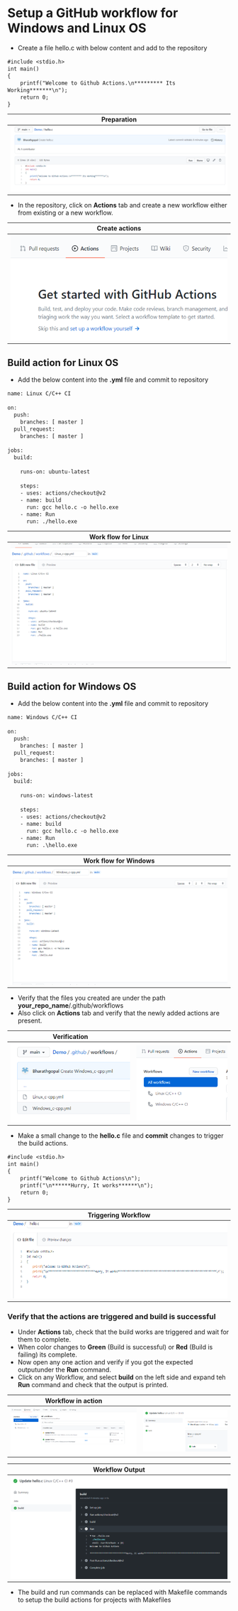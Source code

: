 # Setup a GitHub workflow for Windows and Linux OS

* Create a file hello.c with below content and add to the repository
```
#include <stdio.h>
int main()
{
    printf("Welcome to Github Actions.\n********* Its Working*******\n");
    return 0;
}
```

|Preparation|
|:--:|
|![Workflow0](images/Workflow_create0.png)|


* In the repository, click on **Actions** tab and create a new workflow either from existing or a new workflow.

|Create actions|
|:--:|
|![Workflow1](images/Workflow_create.png)|

## Build action for Linux OS

* Add the below content into the **.yml** file and commit to repository
```
name: Linux C/C++ CI

on:
  push:
    branches: [ master ]
  pull_request:
    branches: [ master ]

jobs:
  build:

    runs-on: ubuntu-latest

    steps:
    - uses: actions/checkout@v2
    - name: build
      run: gcc hello.c -o hello.exe
    - name: Run
      run: ./hello.exe
```

|Work flow for Linux|
|:--:|
|![Workflow2](images/Workflow_create2.png)|

## Build action for Windows OS
* Add the below content into the **.yml** file and commit to repository
```
name: Windows C/C++ CI

on:
  push:
    branches: [ master ]
  pull_request:
    branches: [ master ]

jobs:
  build:

    runs-on: windows-latest

    steps:
    - uses: actions/checkout@v2
    - name: build
      run: gcc hello.c -o hello.exe
    - name: Run
      run: .\hello.exe
```

|Work flow for Windows|
|:--:|
|![Workflow3](images/Workflow_create3.png)|


* Verify that the files you created are under the path **your_repo_name**/.github/workflows
* Also click on **Actions** tab and verify that the newly added actions are present.

|Verification||
|:--:|:--:|
|![Workflow4](images/Workflow_create4.png)|![Workflow5](images/Workflow_create5.png)|

* Make a small change to the **hello.c** file and **commit** changes to trigger the build actions.
```
#include <stdio.h>
int main()
{
    printf("Welcome to Github Actions\n");
    printf("\n******Hurry, It works******\n");
    return 0;
}

```

|Triggering Workflow|
|:--:|
|![Workflow6](images/Workflow_create6.png)|

### Verify that the actions are triggered and build is successful
* Under **Actions** tab, check that the build works are triggered and wait for them to complete.
* When color changes to **Green** (Build is successful) or **Red** (Build is failing) its complete.
* Now open any one action and verify if you got the expected outputunder the **Run** command.
* Click on any Workflow, and select **build** on the left side and expand teh **Run** command and check that the output is printed.

|Workflow in action||
|:--:|:--:|
|![Workflow7](images/Workflow_create7.png)|![Workflow8](images/Workflow_create8.png)|

|Workflow Output|
|:--:|
|![Workflow9](images/Workflow_create9.png)|


* The build and run commands can be replaced with Makefile commands to setup the build actions for projects with Makefiles
